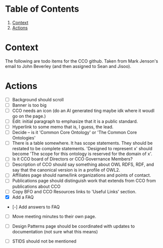 
# Table of Contents

1.  [Context](#orgb3177b8)
2.  [Actions](#orge2c145e)


<a id="orgb3177b8"></a>

# Context

The following are todo items for the CCO github.  Taken from Mark Jenson's email to John Beverley (and then assigned to Sean and Jisoo).


<a id="orge2c145e"></a>

# Actions

-   [ ] Background should scroll
-   [ ] Banner is too big
-   [ ] CCO needs an icon (do an AI generated ting maybe idk where it woudl go on the page.)
-   [ ] Edit: initial paragraph to emphasize that it is a public standard.
-   [ ] Hyperlink to some memo that is, I guess, the lead.
-   [ ] Decide &#x2013; is it 'Common Core Ontology' or 'The Common Core Ontologies'
-   [ ] There is a table somewhere.  It has scope statements.  They should be restated to be complete statements.  'Designed to represent x' should become 'The scope for this ontology is reserved for the domain of x'.
-   [ ] Is it CCO board of Directors or CCO Governance Members?
-   [ ] Description of CCO should say something about OWL RDFS, RDF, and say that the canonical version is in a profile of OWL2.
-   [ ] Affiliates page should name/link organizations and points of contact.
-   [ ] Publications page should distinguish work that extends from CCO from publications about CCO
-   [ ] Copy BFO and CCO Resources links to 'Useful Links' section.
-   [X] Add a FAQ
-   [-] Add answers to FAQ
-   [ ] Move meeting minutes to their own page.
-   [ ] Design Patterns page should be coordinated with updates to documentation (not sure what this means)
-   [ ] STIDS should not be mentioned

